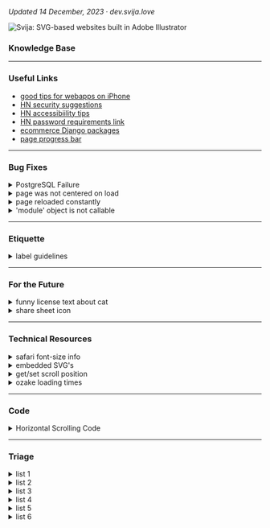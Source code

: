 
*Updated 14 December, 2023 ·  dev.svija.love*

![Svija: SVG-based websites built in Adobe Illustrator][logo]

[logo]: http://files.svija.love/github/readme-logo.png "Svija: SVG-based websites built in Adobe Illustrator"

### Knowledge Base

---
### Useful Links

- [good tips for webapps on iPhone](https://firt.dev/pwa-design-tips/#notch-and-iphone-x-support)
- [HN security suggestions](https://news.ycombinator.com/item?id=34098369)
- [HN accessibiility tips](https://news.ycombinator.com/item?id=33302783)
- [HN password requirements link](https://news.ycombinator.com/item?id=34098369)
- [ecommerce Django packages](https://djangopackages.org/grids/g/ecommerce/)
- [page progress bar](https://www.city-journal.org/html/dodging-trump-bullet-10850.html)

---
### Bug Fixes
<details><summary>PostgreSQL Failure</summary>

----------------------------------------
Link to fix: [github.com/docker-library](https://github.com/docker-library/postgres/issues/415)

The command that worked:
```
localedef -i en_US -f UTF-8 en_US.UTF-8
```
Based on suggestions by Akamai, I tried:
```
systemctl status postgresql@14-main.service
```
This returned:
```
× postgresql@14-main.service - PostgreSQL Cluster 14-main

     Loaded: loaded (/lib/systemd/system/postgresql@.service; enabled-runtime; vendor preset: enabled)
     Active: failed (Result: protocol) since Thu 2023-12-14 09:24:03 CET; 2min 26s ago
    Process: 1838 ExecStart=/usr/bin/pg_ctlcluster --skip-systemctl-redirect 14-main start
             (code=exited, status=1/FAILURE)
        CPU: 131ms

[1843] LOG:  invalid value for parameter "lc_messages": "en_US.UTF-8"
[1843] LOG:  invalid value for parameter "lc_monetary": "en_US.UTF-8"
[1843] LOG:  invalid value for parameter "lc_numeric": "en_US.UTF-8"
[1843] LOG:  invalid value for parameter "lc_time": "en_US.UTF-8"
[1843] FATAL:  configuration file "/etc/postgresql/14/main/postgresql.conf" contains errors

[1838]: pg_ctl: could not start server
[1838]: Examine the log output.

systemd[1]: postgresql@14-main.service: Can't open PID file /run/postgresql/14-main.pid (yet?) after start:
            Operation not permitted
systemd[1]: postgresql@14-main.service: Failed with result 'protocol'.
systemd[1]: Failed to start PostgreSQL Cluster 14-main.
```
This caused me to remember that I had seen the following errors when logging in to the server:
```
-bash: warning: setlocale: LC_ALL: cannot change locale (en_US.UTF-8)
-bash: warning: setlocale: LC_ALL: cannot change locale (en_US.UTF-8)
```
Linode also suggested:
```
sudo systemctl start postgresql@14-main.service
```
This returned:
```
Job for postgresql@14-main.service failed
because the service did not take the steps required by its unit configuration.
See "systemctl status postgresql@14-main.service"
and "journalctl -xeu postgresql@14-main.service" for details.
```
[Google Doc](https://docs.google.com/document/d/1aKoiILInZcUytrSPUqhSOInwsAKRstXX7VCc6kvuESI/edit#heading=h.f1enxlgdh64j) with my debugging steps.

</details>
<details><summary>page was not centered on load</summary>

---
#### page was not centered on load

> applies to pages that are wider than the browser window

The cause was the redirect from mobile to desktop on new windows. The mobile version loads, then reloads immediately while scrolled to 0,0.

Browser default behavior is to return to the same scrolling position as before when the page is reloaded.

**fix:** add `history.scrollRestoration = 'manual';` to the JS right before reloading the page.

</details>
<details><summary>page reloaded constantly</summary>

---
#### page reloaded constantly

> applies to pages on any site where both domain and subdomains are used

The cause was that Django was using cookie values associated with the parent domain (**screen_code** cookies were set for both base.svija.dev and svjia.dev).

**fix:** added a function to setCookie that deletes parent-domain cookies if appropriate.
</details>
<details><summary>'module' object is not callable</summary>

---
After refactoring the main page views, I got this error when I called CachedPageView.py from HomePageView.py

**fix:** include CachedPageView in __init__.py before calling it from HomePageView.py
</details>

---
### Etiquette

<details><summary>label guidelines</summary>

---
- colored labels designate category
- black labels are ?
- white labels are informational
</details>

---
### For the Future

<details><summary>funny license text about cat</summary>

---
This page is copyright 2005 by Graeme Cole. What are you allowed to do with it? Pfft. Anything within the realms of common sense, really. I don't want to prescribe rigidly what people can and can't do with it, so I've decided on a benchmark. It's this: you're allowed to do with this page anything you wouldn't mind me doing with your cat. So yes, you can photoshop it for comedy effect, you can copy bits of it for illustrative purposes and so on, but you can't steal it and pass it off as your own."

https://greem.co.uk/otherbits/jelly.html
</details>
<details><summary>share sheet icon</summary>

![share sheet site icon](https://user-images.githubusercontent.com/74959853/155168567-871d1a5d-7e4a-447c-9b28-1f33400f3b62.png)

</details>

---
### Technical Resources

<details><summary>safari font-size info</summary>

---
- https://stackoverflow.com/questions/72903407/svg-text-textlength-not-working-on-mobile-safari
- https://stackoverflow.com/questions/11768364/svg-scaling-issues-in-safari
- https://bugs.webkit.org/show_bug.cgi?id=56543

as of 230724:

- 16.5.2 (WebKit 18615.2.9.11.10) · Ventura
- 17.0 (WebKit 18616.1.22.1) · Safari Technology Preview · Release 174
- 17.0 (WebKit 19616.1.20.11.3) · Sonoma

</details>
<details><summary>embedded SVG's</summary>

---
https://developer.mozilla.org/en-US/docs/Web/SVG/Tutorial/Basic_Transformations

"In contrast to HTML, SVG allows you to embed other svg elements seamlessly. This way you can also create new coordinate systems by utilizing the viewBox, width and height of the inner svg element."
```
<svg xmlns="http://www.w3.org/2000/svg" version="1.1" width="100" height="100">
  <svg width="100" height="100" viewBox="0 0 50 50">
    <rect width="50" height="50" />
  </svg>
</svg>
```

</details>
<details><summary>get/set scroll position</summary>

---
https://stackoverflow.com/questions/4096863/how-to-get-and-set-the-current-web-page-scroll-position

The currently accepted answer is incorrect - document.documentElement.scrollTop always returns 0 on Chrome. This is because WebKit uses body for keeping track of scrolling, whereas Firefox and IE use html.
</details>
<details><summary>ozake loading times</summary>

<img width="760" alt="next generation image formats" src="https://user-images.githubusercontent.com/74959853/155168435-2d547890-4591-406c-abec-5cbf391f273b.png">

</details>

---
### Code

<details><summary>Horizontal Scrolling Code </summary>

CSS
```
html, body {
  overflow-y:hidden;
  overflow-x:hidden; /* necessary so page doesn't scroll up slightly when scrolling sideways */
}

body{
  position:static;
}
```
body JS
```
var speed = 4
var scrollElement = document.body // put in head JS if problems

let passiveIfSupported = false;

try {
  window.addEventListener(
    "test",
    null,
    Object.defineProperty({}, "passive", {
      get() {
        passiveIfSupported = { passive: true };
      },
    })
  );
} catch (err) {}

scrollElement.addEventListener("wheel", (evt) => {
    evt.preventDefault();
    evt.stopPropagation();
    scrollElement.scrollLeft += evt.deltaY * speed;
},     passiveIfSupported);
```

**menu functions**

*requires **/func** for each link in menu:*
```
var arrets = [0, 1200, 2400, 4615, 6910, 9385, 11860]

//:::::::::::::::::::::::::::::::::::::::: called by Illustrator

function func_trig01(){ pageAvance(arguments.callee) }
function func_trig02(){ pageAvance(arguments.callee) }
function func_trig03(){ pageAvance(arguments.callee) }
function func_trig04(){ pageAvance(arguments.callee) }
function func_trig05(){ pageAvance(arguments.callee) }
function func_trig06(){ pageAvance(arguments.callee) }
function func_trig07(){ pageAvance(arguments.callee) }
function func_trig08(){ pageAvance(arguments.callee) }
function func_trig09(){ pageAvance(arguments.callee) }

//:::::::::::::::::::::::::::::::::::::::: program

//———————————————————————————————————————— correct for REM

for (var x=0; x<arrets.length; x++)
  arrets[x] = arrets[x] * aiPixel

//———————————————————————————————————————— called by func's

function pageAvance(func){

// https://www.geeksforgeeks.org/how-to-get-currently-running-function-name-using-javascript/

  var str = func.toString()
  var firstParen = str.indexOf('(') - 2

  stop = str.substr(firstParen, 2) * 1 - 1

  var totalTime = 0.5 // seconds total movement
  var interStep = 5 // ms between each movement
  var steps = totalTime*1000 / interStep

  var diff  = arrets[stop] - html.scrollLeft
  var step  = diff/steps

  for (var x=0; x<steps; x++){
    var last = false
    if (x == steps-1){
      last = true
      step = arrets[stop]
    }
    setTimeout(doStep, interStep*x + 1, step, last)
  }

}

//———————————————————————————————————————— scroll by increment

function doStep(step, last){
  if (last)
    html.scrollLeft = step
  else
    html.scrollLeft += step
}

//:::::::::::::::::::::::::::::::::::::::: fin

```
---
from other issue:

![capture 63](https://user-images.githubusercontent.com/74959853/224969343-77f01e59-6959-4858-b768-7a1ff703bf72.jpg)

the `overflow` css can be in the stylesheet for the page in question.

the `position` css *is* necessary (the Antretoise footer was not at the bottom of the page when I commented it out).

it can also be in the specific stylesheet for the page.

</details>

---
### Triage

<details><summary>list 1</summary>

---
- in addition to the normal web page being open and normally usable, there is the animation lab page that can be resized etc.
- need to decide which layout is best: wide & short, A4, or tall & thin
- the point is to be able to work on an animation and see its effects
- to make it easier, we need to be able to see where objects are at all times

panes:
- main programming workspace A- A+ buttons
- list of page scripts containing animation information from page (choose which one to modify)
- list of SVG's › (or one pane for each svg)
- list of user-created ID's in each SVG (2 pane for both)
- prefs : hightlighting style (background, outline, color, transparency, blinking)
- GSAP tips windows
- list of pagescripts anim info  with activate or no or checkboxes & edit button & new button & copy button
- made for a big monitor? Svija pages work at small sizes, there's no reason you couldn't reduce the svija
- should work on 1280x800 screen, even if the Svija page is tiny
- prefs : rows & colums of text (button "update")

- animation lab
- animation lab has list of non .st0 id's, choose your formatting to highlight
- javascript in main doc to launch anim lab
- choose key combination in admin
- anim lab w rem, responsive mais A+ A-

- how will animations be loaded / updated? choice of pagescripts
- list of page

</details>
<details><summary>list 2</summary>

---
- https://github.com/graphite-project/graphite-web/issues/668
- export GRAPHITE_ROOT=/opt/graphite
- PYTHONPATH=$GRAPHITE_ROOT/webapp django-admin.py dumpdata --settings=graphite.settings > sqllite_graphite_dump.json
- this should be easy to test.
- ./manage.py dumpdata > working.json
- took 1 second to run for Ozake, not a huge hit for once a day
- The basic theory is that backups are made when the page is loaded (depending on admin prefs), and downloaded every time the site is synced.
- We are going to benefit by rewriting the sync script to add a lite mode, only download or upload one file (would be nice to add dependencies in Links and Fonts at some point)
- not: models.py/admin.py:
- setting for interval between backups
- which backups to make: 1 day, 1 week, 1 month, 3 months, 1 year
- total number of backups to keep in stock (if smaller than prev. set to prev.)
- better just to configure the program, just have interval (manik could be weekly, staffeur monthly etc.)
- make a backup every day & 1/7 of the time don't replace – it make it older
- when it's a week old it , ¼ of the time don't replace, let it age
- when that one's a month old, ⅓ of the time don't replace, let it age
- when that one's three months old, ¼ of the time don't replace, let it age
- views.py:
- when page is loaded, check if a restore is called for (either in settings, restore on next visit, or because a restore db is present
- if there's a restore programmed, do it (adding comment in source code?)
- don't forget to run the postgresql script or try --natural to get rid of problem data
- if there's not a restore programmed, check dump interval
- if the most recent dump in /backups/ is not within the interval
- create a dump in/backups/
- delete databases that don't meet the "keep" requirement\*
- sync script:
- if sync up or sync down:
- do not touch anything in the /sync/backups folder
- sync the backups folder down
- also allow sync up only new for colleagues working on project
- also allow sync down by filename for colleagues working on project
- possible to not download backups (might take a long time if there are many)
- lite mode for working on one page
- restore:
- from admin page?
- upload a file, would be best
- restore on next visit from [filename]
- if you upload a fresh db in sync folder (not in sub folder)
- it will automatically replace the existing site (with backup made of existing)
- call files backup.svj
- views don't get called when cached… need to make sure that cache is emptied frequently enough to generate dumps
- backups are in root folder like sync, not in same folder as sync

</details>
<details><summary>list 3</summary>

---
- when page loads, in SVG, replace image reference:
- Links/home-hero-DSC_0020.jpg 
- with image width & resolution info
- treated/home-hero-DSC_0020-1680X20Q75D [day, second].jpg
- need parameters in admin/responsive for image quality & size
- page width = 1680
- pixel size = 20x (skip decimal, 20 = 2)
- quality = 0-100
- if Image is missing, go get original image and create correct size & quality
- models.py › responsive
- image resolution compared to SVG width (2x, etc.) 2-digit integer
- image quality (0-100)
- admin.py › responsive
- image resolution compared to SVG width (2x, etc.)
- image quality (0-100)
- views.py, when image is requested:
- check that referrer is site not hacker
- check uploaded image to get modified date
- check in /cached-images/ to see if appropriate image exists with correct date
- if it exists: use it
- else: treat the image then return the new image
- delete same image with wrong date
- need a way to clear image cache : page view URL with check for admin?
- need a way to exempt an image (just name it \_x ?) so that overriding is possible
- 
</details>
<details><summary>list 4</summary>

---
———————————————————————————————————————— small improvements

- admin module with all prefixes and all-page list
- cross-site html in Svija? allow inclusing of html from other sites
- automatic conversion to flag in modules & pages (use entities in program)
- might want to remove 2-character limit for prefixes to allow things like "realisations". if I create multiple prefixes (realisations, fr) in a a single language/responsive, does it create an error for the default page? probably not because the site has a default prefix
- skip css by adding form fields: bottom align footer, give vertical positioning for second (after header) svg's
- rediriger une adresse telle que /contact à /en/contact selon la langue par défaut
- auto-create snippet if there's not one already
- need links between same pages in different languages
- /r shows most recent SVG with default settings
- french descriptions for all fieldsets
- hiddtn table with common flag emoji, add automatically
- add forgot password link
- https://stackoverflow.com/questions/2272002/adding-forgot-password-feature-to-django-admin-site
- admin.py hide if empty show if data
- html in snippet, go back to accessibility

———————————————————————————————————————— housekeeping possibilites

- link do housekeeping now
- in admin need list of uploaded files svg & folders
- in admin need list of svgs & folders, printout of all uploads?
- add function to page load for admins only or scheduled: datadump
- - remove "update needed" from source if google font is checked
- - backup database dump
- add edit history (names, dates & times)
- add sizes to svg's for pages, check placed images for sizes
- svg filesizes in admin, warning banners on pages, admin menu when logged in

———————————————————————————————————————— investigate

- use css or other to make web pages printable IT'S ENOUGH TO NOT HAVE A MARGIN
- fetch JS & promises

———————————————————————————————————————— big improvements

- swipe navigation
- img serving
- animation lab popup to develop animations : show id's of each SVG element, work with JS in a separate window, keep at end, save to page, to file etc.
- add integration of sound effects
- bulk actions (mark pages as active): https://docs.djangoproject.com/en/2.2/ref/contrib/admin/actions/
- add database creation script to backup so with all files, you have everything to recreate the site
- admin menu when logged in w dropdown page list
- automatic menu generation
- admin module / top bar w/ all pages

- not trivial: dans les pages admin, ajouter puce "archivé" pour chaque page, et par défaut de ne pas montrer les pages archivées : https://stackoverflow.com/questions/851636/default-filter-in-django-admin

- capacity de télécharger PDF du site entier (pour modes d'emploi, par exemple)

- need links between same pages in different languages

- in admin need list of uploaded files svg & folders
- print hierarchie with pipe characters in monospaced font?

- add languages, see:
- https://stackoverflow.com/questions/21469470/how-can-i-change-django-admin-language
- in comments

- dans les pages admin, remplacer date créé par date modifié
- https://stackoverflow.com/questions/37540744/django-datetime-default-value-in-migrations
- if I add date modified, I have to do manual migrations the fist time

- change anim lab becomes object finder
- add real return email addresses
- download .zip's of modules

———————————————————————————————————————— huge improvements

- capacity de télécharger PDF du site entier (pour modes d'emploi, par exemple)
- dans les pages admin, ajouter puce "archivé" pour chaque page, et par défaut de ne pas montrer les pages archivées : https://stackoverflow.com/questions/851636/default-filter-in-django-admin

- accepter PDF comme input have a list of font widths for substituting common fonts
- version of program as mac/pc app to host site locally

———————————————————————————————————————— working from here down

- https://stackoverflow.com/questions/6541477/ordering-choices-in-modelform-manytomanyfield-django/6541738#6541738
- https://stackoverflow.com/questions/8992865/django-admin-sort-foreign-key-field-list

———————————————————————————————————————— done

- permettre d'utiliser les scripts & seo téléchargés aussi bien que les scripts collés dans les pages admin
- fix ID's of svg pages in illustrator, right now they're just "Pagename"
- fonts family & style not recorded correctly when missing
- fixed caching issues
- change font name to CSS ref.
- language choice in cookie warning doesn't do anything
- permettre des espaces dans les noms de fichiers SVG etc.
- change custom scripts to user scripts in page admin
- use "slug" where appropriate
- fix capitalization of "Add another Svg file" in admin › page
- wrong label for templates in admin.py (shows URL, notname)
- need to check if menu is oversized, too
- in svg_cleaner reduce oversiized SVG's to page width, other stay the same
- change Links to lower case
- svija help table like notes but w URL for original page, redirect /a
- fix incorrect text "load zindex" on page admin
- FIX ON DELETE link use PROTECT
- change button color so green is save red is delete
- changes to admin.py are not reflected witouth starting uwsgi
- jp cache probs ?
- help text in french (started)
- fixed admin colors to match screenshots of Django defaults
- use defailt live for new page in modeld.py
- cookie module
- admin reduce text contrast
- change rezise so it just updates rem & pixel
- strip out x & y coords for non x=0 tspans
- check AI script removes PDF compat & compression
- add function at end of source to do onload
- spaces in svg filenames won't work
- integrate cookie warning in admin.py
- need an error code for mail sending problems - maybe diffrerent messages for each type of error.
- print the name of the script before each script: when reading source, should be easy to recognize the source of each script
- in addition to .st0 style definitions, replace "#SVGID_4_" definitions

- </details>
<details><summary>list 5</summary>

---
- horizontal scrolling wrong after page resize (go into full screen to see)
- ¬ need a way to reset scroll position on resize (horizontally)
- in svg_cleaner.py, if the svg is an empty file (not fully saved for example) the following error will result: local variable 'svg_ID' referenced before assignment. the problem is at line 65: svg_ID = parts2[0] -- return small svg with error message CREATE SMALL SVG ON THE FLY "LOADING INCOMPLETE"
- SVG title shadows on /try are wrong size if page is reloaded on pinch to zoom
- ^M in any text pasted into a field, with returns ckeditor is not the problem, because it happens with language›source comments
- weird text spacing in chrome
- opacity masks broken? 

- housekeeping : add flag emoji, if present, to module & page names (replace * or •)

- confirm that DT missing will redirect to mobile missing
- with same address

- way to group pages for scripts etc.
- svija feature to get scroll position as percentage (percentage read of a page, for example) useable by all
- add js to cache cleared to return to previous page
- make SVG obey z-index

- need a setting (with responsive) for offset x & y for main page
-     so that you can have a module above the page

- small admin module top left corner to clear cache

- add page field total size, updated during housekeeping
- auto search woff
- draggable menu like palette?
- feature imort page/module from zip
- /plus auto add svg's created in lmpast 24 hougrs
- synch/zip or stnc/add
- admin menu on al pages when logged in, like Mac dock
- importe page or module
- invisible div is 1000px high
- need to calculate page height by height of first svg, pass it into
- templates/svija/javascript/initial_scroll.js

- /em/ has trailing slash

- in responsive, in /admin, in responsive I need to check for onresize for mobile,
- so if phone is rotated it will reload as desktop version or redraw

———— not sure
- make menu disappear on zoom, maybe · depends on menu JS

———— admin
- blurb of helpful text for main categories link better link real answer
-   https://stackoverflow.com/questions/6231294/form-field-description-in-django-admin
-   https://stackoverflow.com/questions/7241000/django-short-description-for-property
-   https://stackoverflow.com/questions/42826287/model-description-in-django-admin

- templates/javascript/on_resize.js could scroll to where cursor is
- right now, zooming keeps the top left corner stationary
- this should be fixed AFTER loading in zoomed state is fixed

- message in Admin from msg.svija.com, use xhr request like in mail script
- robots txt choice visible in page title if not live "checkbox alert in title"
- page source in terminal has ^M in comments, have checked and they are added by program (not from pasting)
- need to make specific errors for first part of pageview: missing prefix etc.
- right now, all fonts are loaded. would be better to load only fonts in svg
- add x & y offset for footers etc. (could have footer on side!)
- svija auto conversion svg to form
-   placeholder text in ai with layer id to replace w html text or form, convert an SVG element to HTML automatically

————— responsive : 4 parts
- 0. add default responsive for missing content, option to return 404
- 3. svija mobile, if blank use DT version

———— swipe nav
- arrow key navigation (implies page order, 0= don't include)

————— auto menus
- auto html menus module, add to docs

</details>
<details><summary>list 6</summary>

---
See the various files for explanations.

### lots of issues there:

- fix for invisible page (using windowwidth before focussed)                       
- P3 color broken                                                                  
- vertical & horizontal offset in page parameters have no effect                   
- resizing screws up scrolling: change monitor res from 1280x800 to 2048xN and page is off center
- when beta.svija.com loads, it is shifted to the left initially                   
- script load order general to particular, pages load last                         
- a missing page on mobile 

### fixes

- permettre des espaces dans les noms de fichiers SVG etc. : [stack overflow](https://stackoverflow.com/questions/50794316/handle-spaces-in-the-url-parameter-using-re-path)
- bug no accents in image names                                                    
- check for monitor resolution to test for mobile: if theres no windowwidth, it's a mobile and we never resize
- create custom error for prefixes only work in pairs : if you do fr without fm the page can't load
- in PlacedView view, need to check that it's a valid prefix                       
- fix views.py def PlacedView so that image source comes from settings             
- offset x in pixels is not taken into account when page overrides system settings 
- fix prefix model so there is a pulldown for default page redirect : [stack overflow](https://stackoverflow.com/questions/2642613/what-is-related-name-used-for-in-django)

### verifications

- check that meta_canonical.py is using the prefix list for correct equivalences   
- chrome fonts?                                                                    
- admin page layout: https://stackoverflow.com/questions/8668723/django-grouping-columns-in-django-admin-section                                    
- do local fonts like Arial work? set up Arial by default                          
- menu redraw js in mobile version comes from where?                               
- what are correct metatags for different resolutions?                             
- check cascades for menus, packages, templates so pages don't get deleted         
- in svg_cleaner reduce oversiized SVG's to page width, other stay the same
### unfinished

- /fr/ is hardcoded                                                                                                                               
- postgre_setup.sql has CET timezone hard coded                                    
- need to modify mobile.js to handle multiple responsive's                         
- javascript depends on mobile/desktop width, but responsive can use any width     
- /modules/meta_canonical.py does not handle more than two resolutions             
- main urls.py fr en de etc. (check for existing language rather than just FR)     
- & fr & fm are hardcoded in responsive.js & responsive.js in ozake.com/scripts has hard-coded languages

</details>

